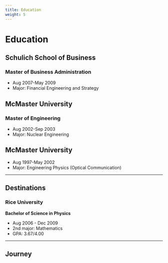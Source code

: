 ```yaml
---
title: Education
weight: 5
---
```


# Education
## Schulich School of Business 
### Master of Business Administration 
- Aug 2007-May 2009
- Major: Financial Engineering and Strategy
## McMaster University
### Master of Engineering
- Aug 2002-Sep 2003
- Major: Nuclear Engineering
## McMaster University
- Aug 1997-May 2002
- Major: Engineering Physics (Optical Communication)

------

## Destinations
### Rice University
**Bachelor of Science in Physics**

-   Aug 2006 - Dec 2009
-   2nd major: Mathematics
-   GPA: 3.67/4.00

------

## Journey

